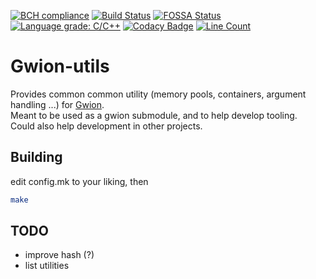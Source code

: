 [![BCH compliance](https://bettercodehub.com/edge/badge/Gwion/gwion-util?branch=master)](https://bettercodehub.com/)
[![Build Status](https://travis-ci.org/Gwion/gwion-util.svg?branch=master)](https://travis-ci.org/Gwion/gwion-util)
[![FOSSA Status](https://app.fossa.io/api/projects/git%2Bgithub.com%2FGwion%2Fgwion-util.svg?type=shield)](https://app.fossa.io/projects/git%2Bgithub.com%2FGwion%2Fgwion-util?ref=badge_shield)
[![Language grade: C/C++](https://img.shields.io/lgtm/grade/cpp/g/Gwion/gwion-util.svg?logo=lgtm&logoWidth=18)](https://lgtm.com/projects/g/Gwion/gwion-util/context:cpp)
[![Codacy Badge](https://api.codacy.com/project/badge/Grade/e336051285f64f3a913b0b3494ffe679)](https://www.codacy.com/app/Gwion/gwion-util?utm_source=github.com&amp;utm_medium=referral&amp;utm_content=Gwion/gwion-util&amp;utm_campaign=Badge_Grade)
[![Line Count](https://tokei.rs/b1/github/Gwion/gwion-util)](https://github.com/Gwion/gwion-util)  

# Gwion-utils

Provides common common utility (memory pools, containers, argument handling ...)
for [Gwion](https://github.com/Gwion/gwion).  
Meant to be used as a gwion submodule, and to help develop tooling.  
Could also help development in other projects.

## Building

edit config.mk to your liking, then
```sh
make
```

## TODO
  * improve hash (?)
  * list utilities
